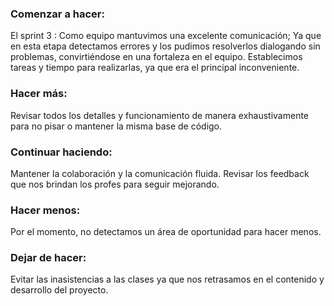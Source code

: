 ### Comenzar a hacer:
 
El sprint 3 : Como equipo mantuvimos una excelente comunicación; Ya que en esta etapa detectamos errores y los pudimos resolverlos dialogando sin problemas, convirtiéndose en una fortaleza en el equipo.
Establecimos tareas y tiempo para realizarlas, ya que era el principal inconveniente.
 
### Hacer más:
 
Revisar todos los detalles y funcionamiento de manera exhaustivamente para no pisar o mantener la misma base de código.
 
### Continuar haciendo:
 
Mantener la colaboración y la comunicación fluida. Revisar los feedback que nos brindan los profes para seguir mejorando. 
 
### Hacer menos:
 
Por el momento, no detectamos un área de oportunidad para hacer menos.

 
### Dejar de hacer:
 
Evitar las inasistencias a las clases ya que nos retrasamos en el contenido y desarrollo del proyecto.
